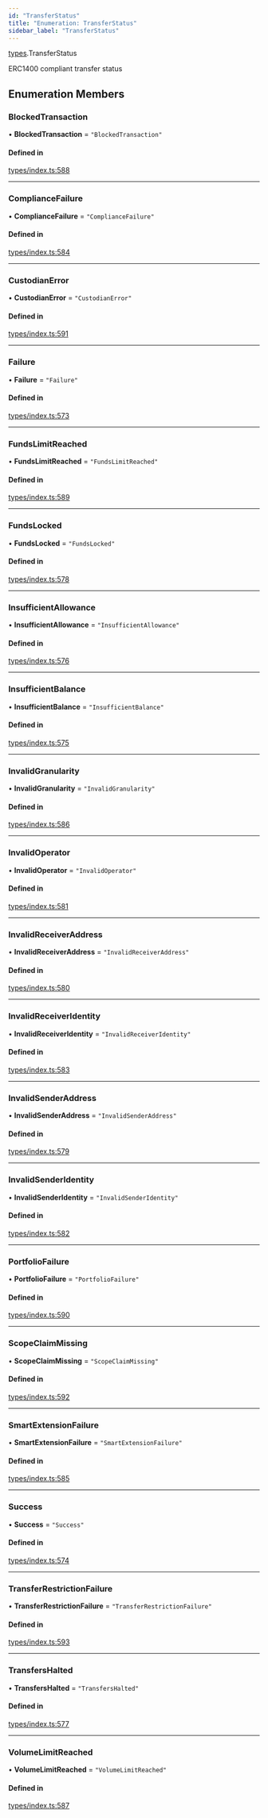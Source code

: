 ```yaml
---
id: "TransferStatus"
title: "Enumeration: TransferStatus"
sidebar_label: "TransferStatus"
---
```


[types](../../../modules/Types/Types.md).TransferStatus

ERC1400 compliant transfer status

## Enumeration Members

### BlockedTransaction

• **BlockedTransaction** = ``"BlockedTransaction"``

#### Defined in

[types/index.ts:588](https://github.com/PolymeshAssociation/polymesh-sdk/blob/95f248df/src/types/index.ts#L588)

___

### ComplianceFailure

• **ComplianceFailure** = ``"ComplianceFailure"``

#### Defined in

[types/index.ts:584](https://github.com/PolymeshAssociation/polymesh-sdk/blob/95f248df/src/types/index.ts#L584)

___

### CustodianError

• **CustodianError** = ``"CustodianError"``

#### Defined in

[types/index.ts:591](https://github.com/PolymeshAssociation/polymesh-sdk/blob/95f248df/src/types/index.ts#L591)

___

### Failure

• **Failure** = ``"Failure"``

#### Defined in

[types/index.ts:573](https://github.com/PolymeshAssociation/polymesh-sdk/blob/95f248df/src/types/index.ts#L573)

___

### FundsLimitReached

• **FundsLimitReached** = ``"FundsLimitReached"``

#### Defined in

[types/index.ts:589](https://github.com/PolymeshAssociation/polymesh-sdk/blob/95f248df/src/types/index.ts#L589)

___

### FundsLocked

• **FundsLocked** = ``"FundsLocked"``

#### Defined in

[types/index.ts:578](https://github.com/PolymeshAssociation/polymesh-sdk/blob/95f248df/src/types/index.ts#L578)

___

### InsufficientAllowance

• **InsufficientAllowance** = ``"InsufficientAllowance"``

#### Defined in

[types/index.ts:576](https://github.com/PolymeshAssociation/polymesh-sdk/blob/95f248df/src/types/index.ts#L576)

___

### InsufficientBalance

• **InsufficientBalance** = ``"InsufficientBalance"``

#### Defined in

[types/index.ts:575](https://github.com/PolymeshAssociation/polymesh-sdk/blob/95f248df/src/types/index.ts#L575)

___

### InvalidGranularity

• **InvalidGranularity** = ``"InvalidGranularity"``

#### Defined in

[types/index.ts:586](https://github.com/PolymeshAssociation/polymesh-sdk/blob/95f248df/src/types/index.ts#L586)

___

### InvalidOperator

• **InvalidOperator** = ``"InvalidOperator"``

#### Defined in

[types/index.ts:581](https://github.com/PolymeshAssociation/polymesh-sdk/blob/95f248df/src/types/index.ts#L581)

___

### InvalidReceiverAddress

• **InvalidReceiverAddress** = ``"InvalidReceiverAddress"``

#### Defined in

[types/index.ts:580](https://github.com/PolymeshAssociation/polymesh-sdk/blob/95f248df/src/types/index.ts#L580)

___

### InvalidReceiverIdentity

• **InvalidReceiverIdentity** = ``"InvalidReceiverIdentity"``

#### Defined in

[types/index.ts:583](https://github.com/PolymeshAssociation/polymesh-sdk/blob/95f248df/src/types/index.ts#L583)

___

### InvalidSenderAddress

• **InvalidSenderAddress** = ``"InvalidSenderAddress"``

#### Defined in

[types/index.ts:579](https://github.com/PolymeshAssociation/polymesh-sdk/blob/95f248df/src/types/index.ts#L579)

___

### InvalidSenderIdentity

• **InvalidSenderIdentity** = ``"InvalidSenderIdentity"``

#### Defined in

[types/index.ts:582](https://github.com/PolymeshAssociation/polymesh-sdk/blob/95f248df/src/types/index.ts#L582)

___

### PortfolioFailure

• **PortfolioFailure** = ``"PortfolioFailure"``

#### Defined in

[types/index.ts:590](https://github.com/PolymeshAssociation/polymesh-sdk/blob/95f248df/src/types/index.ts#L590)

___

### ScopeClaimMissing

• **ScopeClaimMissing** = ``"ScopeClaimMissing"``

#### Defined in

[types/index.ts:592](https://github.com/PolymeshAssociation/polymesh-sdk/blob/95f248df/src/types/index.ts#L592)

___

### SmartExtensionFailure

• **SmartExtensionFailure** = ``"SmartExtensionFailure"``

#### Defined in

[types/index.ts:585](https://github.com/PolymeshAssociation/polymesh-sdk/blob/95f248df/src/types/index.ts#L585)

___

### Success

• **Success** = ``"Success"``

#### Defined in

[types/index.ts:574](https://github.com/PolymeshAssociation/polymesh-sdk/blob/95f248df/src/types/index.ts#L574)

___

### TransferRestrictionFailure

• **TransferRestrictionFailure** = ``"TransferRestrictionFailure"``

#### Defined in

[types/index.ts:593](https://github.com/PolymeshAssociation/polymesh-sdk/blob/95f248df/src/types/index.ts#L593)

___

### TransfersHalted

• **TransfersHalted** = ``"TransfersHalted"``

#### Defined in

[types/index.ts:577](https://github.com/PolymeshAssociation/polymesh-sdk/blob/95f248df/src/types/index.ts#L577)

___

### VolumeLimitReached

• **VolumeLimitReached** = ``"VolumeLimitReached"``

#### Defined in

[types/index.ts:587](https://github.com/PolymeshAssociation/polymesh-sdk/blob/95f248df/src/types/index.ts#L587)
